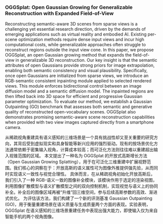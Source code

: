 ### OGGSplat: Open Gaussian Growing for Generalizable Reconstruction with Expanded Field-of-View

Reconstructing semantic-aware 3D scenes from sparse views is a challenging yet essential research direction, driven by the demands of emerging applications such as virtual reality and embodied AI. Existing per-scene optimization methods require dense input views and incur high computational costs, while generalizable approaches often struggle to reconstruct regions outside the input view cone. In this paper, we propose OGGSplat, an open Gaussian growing method that expands the field-of-view in generalizable 3D reconstruction. Our key insight is that the semantic attributes of open Gaussians provide strong priors for image extrapolation, enabling both semantic consistency and visual plausibility. Specifically, once open Gaussians are initialized from sparse views, we introduce an RGB-semantic consistent inpainting module applied to selected rendered views. This module enforces bidirectional control between an image diffusion model and a semantic diffusion model. The inpainted regions are then lifted back into 3D space for efficient and progressive Gaussian parameter optimization. To evaluate our method, we establish a Gaussian Outpainting (GO) benchmark that assesses both semantic and generative quality of reconstructed open-vocabulary scenes. OGGSplat also demonstrates promising semantic-aware scene reconstruction capabilities when provided with two view images captured directly from a smartphone camera.

从稀疏视角重建具有语义感知的三维场景是一个具有挑战性却又至关重要的研究方向，其背后受到虚拟现实和具身智能等新兴应用的强烈驱动。现有的按场景优化方法通常依赖于密集输入视角，计算成本较高；而可泛化方法则往往难以重建超出输入视锥范围的区域。
本文提出了一种名为 OGGSplat 的开放式高斯增长方法（Open Gaussian Growing Splatting），用于在可泛化三维重建中扩展视野范围。我们核心的洞察在于：开放高斯的语义属性可为图像外推提供强先验，从而同时实现语义一致性与视觉合理性。
具体而言，在从稀疏视角初始化开放高斯后，我们引入了一种 RGB-语义一致的图像补全模块，该模块作用于选定的渲染视图，利用图像扩散模型与语义扩散模型之间的双向控制机制，实现视觉与语义上的协同补全。补全后的图像区域再被“升维”回三维空间，参与后续高斯参数的高效、渐进式优化。
为评估该方法，我们构建了一个新的评测基准 Gaussian Outpainting (GO)，用于衡量重建场景在语义质量与生成质量两个方面的表现。实验表明，OGGSplat 在语义感知的三维场景重建任务中表现出强大能力，即使输入仅为来自智能手机的两个视角图像。
